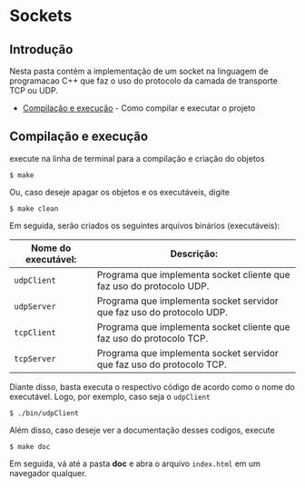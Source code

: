# Sockets

## Introdução  

Nesta pasta contém a implementação de um socket na linguagem de programacao C++ que faz o uso do protocolo da camada de transporte TCP ou UDP.

- [Compilação e execução](#compilação-e-execução) - Como compilar e executar o projeto

## Compilação e execução  

execute na linha de terminal para a compilação e criação do objetos

```
$ make
```  
Ou, caso deseje apagar os objetos e os executáveis, digite  

```
$ make clean
```  
Em seguida, serão criados os seguintes arquivos binários (executáveis):

| Nome do executável: | Descrição: | 
| ---------- | ------------- |
|`udpClient` 	|Programa que implementa socket cliente que faz uso do protocolo UDP.  
|`udpServer` 	|Programa que implementa socket servidor que faz uso do protocolo UDP.  
|`tcpClient` 	|Programa que implementa socket cliente que faz uso do protocolo TCP.  
|`tcpServer` 	|Programa que implementa socket servidor que faz uso do protocolo TCP.  
  
Diante disso, basta executa o respectivo código de acordo como o nome do executável. Logo, por exemplo, caso seja o `udpClient`  

```
$ ./bin/udpClient
```
  
Além disso, caso deseje ver a documentação desses codigos, execute  

```
$ make doc
```  
Em seguida, vá até a pasta **doc** e abra o arquivo `index.html` em um navegador qualquer.   




